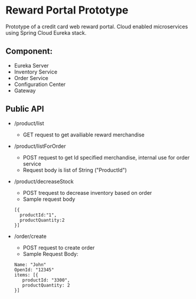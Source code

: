 # Reward Portal Prototype

Prototype of a credit card web reward portal. Cloud enabled microservices using Spring Cloud Eureka stack. 

## Component: 

* Eureka Server
* Inventory Service
* Order Service 
* Configuration Center
* Gateway

## Public API 
* /product/list
  * GET request to get availiable reward merchandise 
* /product/listForOrder
  * POST request to get Id specified merchandise, internal use for order service
  * Request body is list of String ("ProductId")
* /product/decreaseStock
  * POST trequest to decrease inventory based on order
  * Sample request body
  ```
  [{
	productId:"1",
	productQuantity:2
  }]
  
  ```

* /order/create
  * POST request to create order 
  * Sample Request Body:  
   ```
   Name: "John"
   OpenId: "12345"
   items: [{
      productId: "3300",
      productQuantity: 2
   }]
   ```


